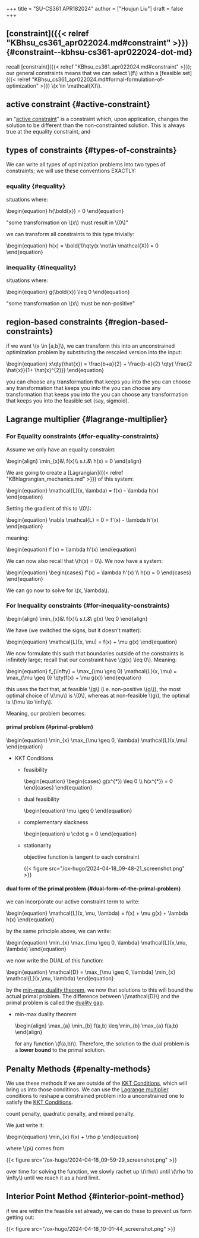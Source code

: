 +++
title = "SU-CS361 APR182024"
author = ["Houjun Liu"]
draft = false
+++

## [constraint]({{< relref "KBhsu_cs361_apr022024.md#constraint" >}}) {#constraint--kbhsu-cs361-apr022024-dot-md}

recall [constraint]({{< relref "KBhsu_cs361_apr022024.md#constraint" >}}); our general constraints means that we can select \\(f\\) within a [feasible set]({{< relref "KBhsu_cs361_apr022024.md#formal-formulation-of-optimization" >}}) \\(x \in \mathcal{X}\\).


## active constraint {#active-constraint}

an "[active constraint](#active-constraint)" is a constraint which, upon application, changes the solution to be different than the non-constrainted solution. This is always true at the equality constraint, and


## types of constraints {#types-of-constraints}

We can write all types of optimization problems into two types of constraints; we will use these conventions EXACTLY:


### equality {#equality}

situations where:

\begin{equation}
h(\bold{x}) = 0
\end{equation}

"some transformation on \\(x\\) must result in \\(0\\)"

we can transform all constraints to this type trivially:

\begin{equation}
h(x) = \bold{1}\qty(x \not\in \mathcal{X}) = 0
\end{equation}


### inequality {#inequality}

situations where:

\begin{equation}
g(\bold{x}) \leq 0
\end{equation}

"some transformation on \\(x\\) must be non-positive"


## region-based constraints {#region-based-constraints}

if we want \\(x \in [a,b]\\), we can transform this into an unconstrained optimization problem by substituting the rescaled version into the input:

\begin{equation}
x\qty(\hat{x}) = \frac{b+a}{2} + \frac{b-a}{2} \qty( \frac{2 \hat{x}}{1+ \hat{x}^{2}})
\end{equation}

you can choose any transformation that keeps you into the you can choose any transformation that keeps you into the you can choose any transformation that keeps you into the you can choose any transformation that keeps you into the feasible set (say, sigmoid).


## Lagrange multiplier {#lagrange-multiplier}


### For Equality constraints {#for-equality-constraints}

Assume we only have an equality constraint:

\begin{align}
\min\_{x}&\ f(x)\\\\
s.t.&\ h(x) = 0
\end{align}

We are going to create a [Lagrangian]({{< relref "KBhlagrangian_mechanics.md" >}}) of this system:

\begin{equation}
\mathcal{L}(x, \lambda) = f(x) - \lambda h(x)
\end{equation}

Setting the gradient of this to \\(0\\):

\begin{equation}
\nabla \mathcal{L} = 0 = f'(x) - \lambda h'(x)
\end{equation}

meaning:

\begin{equation}
f'(x) = \lambda h'(x)
\end{equation}

We can now also recall that \\(h(x) = 0\\). We now have a system:

\begin{equation}
\begin{cases}
f'(x) = \lambda h'(x) \\\\
h(x) = 0
\end{cases}
\end{equation}

We can go now to solve for \\(x, \lambda\\).


### For Inequality constraints {#for-inequality-constraints}

\begin{align}
\min\_{x}&\ f(x)\\\\
s.t.&\ g(x) \leq 0
\end{align}

We have (we switched the signs, but it doesn't matter):

\begin{equation}
\mathcal{L}(x, \mu) = f(x) + \mu g(x)
\end{equation}

We now formulate this such that boundaries outside of the constraints is infinitely large; recall that our constraint have \\(g(x) \leq 0\\). Meaning:

\begin{equation}
f\_{\infty} = \max\_{\mu \geq 0} \mathcal{L}(x, \mu) = \max\_{\mu \geq 0} \qty(f(x) + \mu g(x))
\end{equation}

this uses the fact that, at feasible \\(g\\) (i.e. non-positive \\(g\\)), the most optimal choice of \\(\mu\\) is \\(0\\), whereas at non-feasible \\(g\\), the optimal is \\(\mu \to \infty\\).

Meaning, our problem becomes:


#### primal problem {#primal-problem}

\begin{equation}
\min\_{x} \max\_{\mu \geq 0, \lambda} \mathcal{L}(x,\mu)
\end{equation}

<!--list-separator-->

-  KKT Conditions

    <!--list-separator-->

    -  feasibility

        \begin{equation}
        \begin{cases}
        g(x^{\*}) \leq  0 \\\\
        h(x^{\*}) = 0
        \end{cases}
        \end{equation}

    <!--list-separator-->

    -  dual feasibility

        \begin{equation}
        \mu \geq 0
        \end{equation}

    <!--list-separator-->

    -  complementary slackness

        \begin{equation}
        u \cdot g = 0
        \end{equation}

    <!--list-separator-->

    -  stationarity

        objective function is tangent to each constraint

        {{< figure src="/ox-hugo/2024-04-18_09-48-21_screenshot.png" >}}


#### dual form of the primal problem {#dual-form-of-the-primal-problem}

we can incorporate our active constraint term to write:

\begin{equation}
\mathcal{L}(x, \mu, \lambda) = f(x) + \mu g(x) + \lambda h(x)
\end{equation}

by the same principle above, we can write:

\begin{equation}
\min\_{x} \max\_{\mu \geq 0, \lambda} \mathcal{L}(x,\mu, \lambda)
\end{equation}

we now write the DUAL of this function:

\begin{equation}
\mathcal{D} = \max\_{\mu \geq 0, \lambda} \min\_{x} \mathcal{L}(x,\mu, \lambda)
\end{equation}

by the [min-max duality theorem](#min-max-duality-theorem), we now that solutions to this will bound the actual primal problem. The difference between \\(\mathcal{D}\\) and the primal problem is called the [duality gap](#dual-form-of-the-primal-problem).

<!--list-separator-->

-  min-max duality theorem

    \begin{align}
    \max\_{a} \min\_{b} f(a,b) \leq \min\_{b} \max\_{a} f(a,b)
    \end{align}

    for any function \\(f(a,b)\\). Therefore, the solution to the dual problem is a **lower bound** to the primal solution.


## Penalty Methods {#penalty-methods}

We use these methods if we are outside of the [KKT Conditions](#kkt-conditions), which will bring us into those conditinos. We can use the [Lagrange multiplier](#lagrange-multiplier) conditions to reshape a constrained problem into a unconstrained one to satisfy the [KKT Conditions](#kkt-conditions).

count penalty, quadratic penalty, and mixed penalty.

We just write it:

\begin{equation}
\min\_{x} f(x) + \rho p
\end{equation}

where \\(p\\) comes from

{{< figure src="/ox-hugo/2024-04-18_09-59-29_screenshot.png" >}}

over time for solving the function, we slowly rachet up \\(\rho\\) until \\(\rho \to \infty\\) until we reach it as a hard limit.


## Interior Point Method {#interior-point-method}

if we are within the feasible set already, we can do these to prevent us form getting out:

{{< figure src="/ox-hugo/2024-04-18_10-01-44_screenshot.png" >}}
